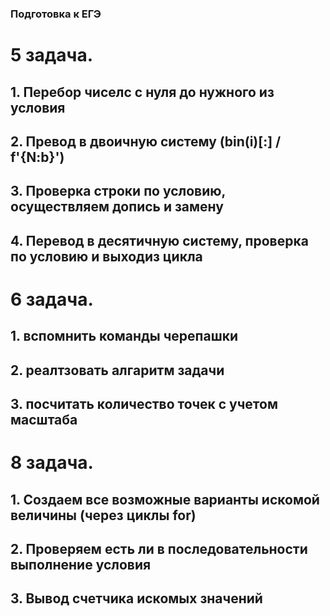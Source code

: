 ### Подготовка к ЕГЭ
# 5 задача.
## 1. Перебор чиселс с нуля до нужного из условия
## 2. Превод в двоичную систему (bin(i)[:] / f'{N:b}')
## 3. Проверка строки по условию, осуществляем допись и замену
## 4. Перевод в десятичную систему, проверка по условию и выходиз цикла
# 6 задача.
## 1. вспомнить команды черепашки
## 2. реалтзовать алгаритм задачи
## 3. посчитать количество точек с учетом масштаба
# 8 задача.
## 1. Создаем все возможные варианты искомой величины (через циклы for)
## 2. Проверяем есть ли в последовательности выполнение условия
## 3. Вывод счетчика искомых значений
